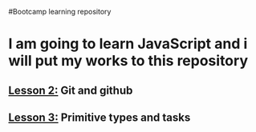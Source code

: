 #Bootcamp learning repository

# I am going to learn JavaScript and i will put my works to this repository

## [Lesson 2:](./bootcamp002) Git and github

## [Lesson 3:](./bootcamp003) Primitive types and tasks
